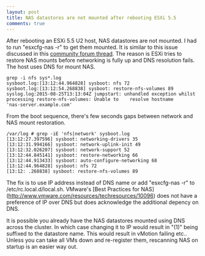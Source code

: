 ```yaml
---
layout: post
title: NAS datastores are not mounted after rebooting ESXi 5.5
comments: true
---
```


After rebooting an ESXi 5.5 U2 host, NAS datastores are not mounted. I had to run "esxcfg-nas -r" to get them mounted. It is similar to this issue discussed in this [community forum thread](https://communities.vmware.com/message/2433715#2433715). The reason is ESXi tries to restore NAS mounts before networking is fully up and DNS resolution fails. The host uses DNS for mount NAS.

    grep -i nfs sys*.log
    sysboot.log:[13:12:44.964828] sysboot: nfs 72
    sysboot.log:[13:12:54.268838] sysboot: restore-nfs-volumes 89
    syslog.log:2015-08-25T13:13:04Z jumpstart: unhandled exception whilst processing restore-nfs-volumes: Unable to    resolve hostname
    'nas-server.example.com'

From the boot sequence, there's few seconds gaps between network and NAS mount restoration.

    /var/log # grep -iE 'nfs|network' sysboot.log
    [13:12:27.397596] sysboot: networking-drivers 35
    [13:12:31.994166] sysboot: network-uplink-init 49
    [13:12:32.026207] sysboot: network-support 52
    [13:12:44.845141] sysboot: restore-networking 66
    [13:12:44.913433] sysboot: auto-configure-networking 68
    [13:12:44.964828] sysboot: nfs 72
    [13:12: .268838] sysboot: restore-nfs-volumes 89

The fix is to use IP address instead of DNS name or add "esxcfg-nas -r" to /etc/rc.local.d/local.sh. VMware's [Best Practices for NAS] (http://www.vmware.com/resources/techresources/10096) does not have a preference of IP over DNS but does acknowledge the additional depency on DNS.

It is possible you already have the NAS datastores mounted using DNS across the cluster. In which case changing it to IP would result in "(1)" being suffixed to the datastore name. This would result in vMotion failing etc.. Unless you can take all VMs down and re-register them, rescanning NAS on startup is an easier way out.
